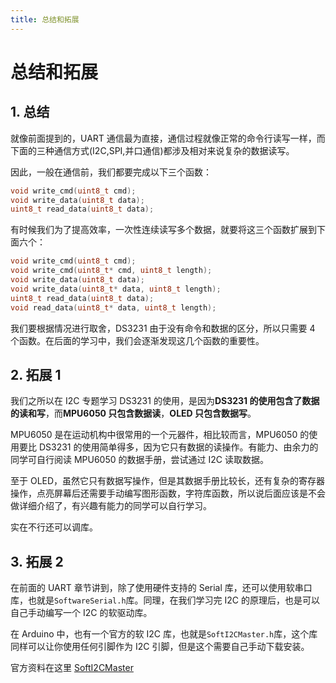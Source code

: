 ```yaml
---
title: 总结和拓展
---
```


# 总结和拓展

## 1. 总结

就像前面提到的，UART 通信最为直接，通信过程就像正常的命令行读写一样，而下面的三种通信方式(I2C,SPI,并口通信)都涉及相对来说复杂的数据读写。

因此，一般在通信前，我们都要完成以下三个函数：

```cpp
void write_cmd(uint8_t cmd);
void write_data(uint8_t data);
uint8_t read_data(uint8_t data);
```

有时候我们为了提高效率，一次性连续读写多个数据，就要将这三个函数扩展到下面六个：

```cpp
void write_cmd(uint8_t cmd);
void write_cmd(uint8_t* cmd, uint8_t length);
void write_data(uint8_t data);
void write_data(uint8_t* data, uint8_t length);
uint8_t read_data(uint8_t data);
void read_data(uint8_t* data, uint8_t length);
```

我们要根据情况进行取舍，DS3231 由于没有命令和数据的区分，所以只需要 4 个函数。在后面的学习中，我们会逐渐发现这几个函数的重要性。

## 2. 拓展 1

我们之所以在 I2C 专题学习 DS3231 的使用，是因为**DS3231 的使用包含了数据的读和写**，而**MPU6050 只包含数据读**，**OLED 只包含数据写**。

MPU6050 是在运动机构中很常用的一个元器件，相比较而言，MPU6050 的使用要比 DS3231 的使用简单得多，因为它只有数据的读操作。有能力、由余力的同学可自行阅读 MPU6050 的数据手册，尝试通过 I2C 读取数据。

至于 OLED，虽然它只有数据写操作，但是其数据手册比较长，还有复杂的寄存器操作，点亮屏幕后还需要手动编写图形函数，字符库函数，所以说后面应该是不会做详细介绍了，有兴趣有能力的同学可以自行学习。

实在不行还可以调库。

## 3. 拓展 2

在前面的 UART 章节讲到，除了使用硬件支持的 Serial 库，还可以使用软串口库，也就是`SoftwareSerial.h`库。同理，在我们学习完 I2C 的原理后，也是可以自己手动编写一个 I2C 的软驱动库。

在 Arduino 中，也有一个官方的软 I2C 库，也就是`SoftI2CMaster.h`库，这个库同样可以让你使用任何引脚作为 I2C 引脚，但是这个需要自己手动下载安装。

官方资料在这里 [SoftI2CMaster](https://github.com/felias-fogg/SoftI2CMaster)
